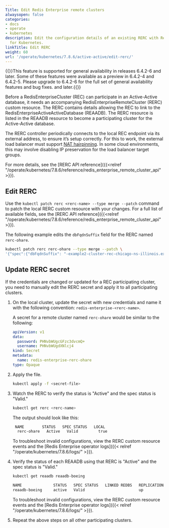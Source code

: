 ```yaml
---
Title: Edit Redis Enterprise remote clusters
alwaysopen: false
categories:
- docs
- operate
- kubernetes
description: Edit the configuration details of an existing RERC with Redis Enterprise
  for Kubernetes.
linkTitle: Edit RERC
weight: 60
url: '/operate/kubernetes/7.8.6/active-active/edit-rerc/'
---
```

{{<note>}}This feature is supported for general availability in releases 6.4.2-6 and later. Some of these features were available as a preview in 6.4.2-4 and 6.4.2-5. Please upgrade to 6.4.2-6 for the full set of general availability features and bug fixes. and later.{{</note>}}

Before a RedisEnterpriseCluster (REC) can participate in an Active-Active database, it needs an accompanying RedisEnterpriseRemoteCluster (RERC) custom resource. The RERC contains details allowing the REC to link to the RedisEnterpriseActiveActiveDatabase (REAADB). The RERC resource is listed in the REAADB resource to become a participating cluster for the Active-Active database.

The RERC controller periodically connects to the local REC endpoint via its external address, to ensure it’s setup correctly. For this to work, the external load balancer must support [NAT hairpinning](https://en.wikipedia.org/wiki/Network_address_translation#NAT_loopback). In some cloud environments, this may involve disabling IP preservation for the load balancer target groups.

For more details, see the [RERC API reference]({{<relref "/operate/kubernetes/7.8.6/reference/redis_enterprise_remote_cluster_api">}}).

## Edit RERC

Use the `kubectl patch rerc <rerc-name> --type merge --patch` command to patch the local RERC custom resource with your changes. For a full list of available fields, see the [RERC API reference]({{<relref "/operate/kubernetes/7.8.6/reference/redis_enterprise_remote_cluster_api">}}).

The following example edits the `dbFqdnSuffix` field for the RERC named `rerc-ohare`.

```sh
kubectl patch rerc rerc-ohare --type merge --patch \
'{"spec":{"dbFqdnSuffix": "-example2-cluster-rec-chicago-ns-illinois.example.com"}}'
```

## Update RERC secret

If the credentials are changed or updated for a REC participating cluster, you need to manually edit the RERC secret and apply it to all participating clusters.

1. On the local cluster, update the secret with new credentials and name it with the following convention:  `redis-enterprise-<rerc-name>`.

    A secret for a remote cluster named `rerc-ohare` would be similar to the following:

    ```yaml
    apiVersion: v1
    data:
      password: PHNvbWUgcGFzc3dvcmQ+
      username: PHNvbWUgdXNlcj4
    kind: Secret
    metadata:
      name: redis-enterprise-rerc-ohare
    type: Opaque
    ```

1. Apply the file.

    ```sh
    kubectl apply -f <secret-file>
    ```

1. Watch the RERC to verify the status is "Active" and the spec status is "Valid."

      ```sh
      kubectl get rerc <rerc-name>
      ```

    The output should look like this:
  
      ```sh
       NAME        STATUS   SPEC STATUS   LOCAL
        rerc-ohare   Active   Valid         true
      ```
      
    To troubleshoot invalid configurations, view the RERC custom resource events and the [Redis Enterprise operator logs]({{< relref "/operate/kubernetes/7.8.6/logs/" >}}).

1. Verify the status of each REAADB using that RERC is "Active" and the spec status is "Valid."

    ```sh
    kubectl get reaadb reaadb-boeing

    NAME              STATUS   SPEC STATUS   LINKED REDBS   REPLICATION STATUS
    reaadb-boeing     active   Valid                        up
    ```

    To troubleshoot invalid configurations, view the RERC custom resource events and the [Redis Enterprise operator logs]({{< relref "/operate/kubernetes/7.8.6/logs/" >}}).

1. Repeat the above steps on all other participating clusters.
